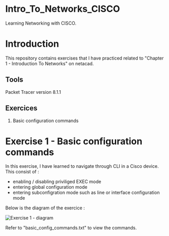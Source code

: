 # Intro_To_Networks_CISCO
Learning Networking with CISCO. 

# Introduction
This repository contains exercises that I have practiced related to "Chapter 1 - Introduction To Networks" on netacad. 

## Tools
Packet Tracer version 8.1.1

## Exercices
1. Basic configuration commands


# Exercise 1 - Basic configuration commands
In this exercise, I have learned to navigate through CLI in a Cisco device. This consist of :
- enabling / disabling priviliged EXEC mode
- entering global configuration mode
- entering subconfigration mode such as line or interface configuration mode

Below is the diagram of the exercice :

![Exercise 1 - diagram](https://github.com/RiriJane/Intro_To_Networks_CISCO/tree/main/images/exo_1.png)

Refer to "basic_config_commands.txt" to view the commands.
